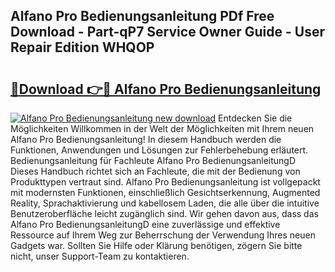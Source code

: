 ## Alfano Pro Bedienungsanleitung PDf Free Download - Part-qP7 Service Owner Guide - User Repair Edition WHQOP

# <h2><a href="http://df0hkh.blite.top/?on=Alfano+Pro+Bedienungsanleitung">🔗Download 👉🔴 Alfano Pro Bedienungsanleitung</a></h2>

[![Alfano Pro Bedienungsanleitung new download](https://i.imgur.com/lujVjoI.png)](http://df0hkh.blite.top/?on=Alfano+Pro+Bedienungsanleitung)
Entdecken Sie die Möglichkeiten Willkommen in der Welt der Möglichkeiten mit Ihrem neuen Alfano Pro Bedienungsanleitung! In diesem Handbuch werden die Funktionen, Anwendungen und Lösungen zur Fehlerbehebung erläutert. Bedienungsanleitung für Fachleute Alfano Pro BedienungsanleitungD Dieses Handbuch richtet sich an Fachleute, die mit der Bedienung von Produkttypen vertraut sind. Alfano Pro Bedienungsanleitung ist vollgepackt mit modernsten Funktionen, einschließlich Gesichtserkennung, Augmented Reality, Sprachaktivierung und kabellosem Laden, die alle über die intuitive Benutzeroberfläche leicht zugänglich sind. Wir gehen davon aus, dass das Alfano Pro BedienungsanleitungD eine zuverlässige und effektive Ressource auf Ihrem Weg zur Beherrschung der Verwendung Ihres neuen Gadgets war. Sollten Sie Hilfe oder Klärung benötigen, zögern Sie bitte nicht, unser Support-Team zu kontaktieren.
